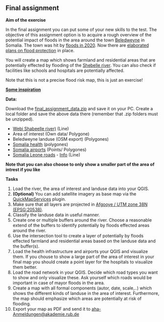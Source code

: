 ## Final assignment

**Aim of the exercise**

In the final assignment you can put some of your new skills to the test. The objective of this assignment option is to acquire a rough overview of the potential impact of floods in the area around the town [Beledweyne]( https://en.wikipedia.org/wiki/Beledweyne) in Somalia. The town was hit by [floods in 2020]( https://reliefweb.int/disaster/ff-2020-000055-som). Now there are [elaborated plans on flood protection]( https://reliefweb.int/sites/reliefweb.int/files/resources/Urban%20Resilience%20Plan.pdf) in place. 

You will create a map which shows farmland and residential areas that are potentially effected by flooding of the [Shebelle river]( https://en.wikipedia.org/wiki/Shebelle_River). You can also check if facilities like schools and hospitals are potentially affected. 

Note that this is not a precise flood risk map, this is just an exercise!

[**Some inspiration**]( https://unosat-maps.web.cern.ch/SO/FL20200428SOM/UNOSAT_A3_Natural_Landscape_FL20200428SOM_Beledweyne_Somalia_13052020.pdf) 

**Data:**

Download the [final_assignment_data.zip](https://gitlab.com/Alec-SE/gis-in-anticipatory-humanitarian-action/-/blob/main/Final%20assignment/final_assignment_data.zip) and save it on your PC. Create a local folder and save the above data there (remember that .zip folders must be unzipped).


- [Webi Shabeelle river)](https://data.humdata.org/dataset/hotosm_som_waterways) (Line) 
- Area of interest (Own data/ Polygone)
- Beledweyne landuse (OSM export) (Polygones)
- [Somalia health](https://data.humdata.org/dataset/hotosm_som_health_facilities) (polygones)
- [Somalia airports](https://data.humdata.org/dataset/hotosm_som_airports) (Points/ Polygones)
- [Somalia Leone roads](https://data.humdata.org/dataset/hotosm_som_roads) - [Info](https://wiki.openstreetmap.org/wiki/Key:highway) (Line)

**Note that you can also choose to only show a smaller part of the area of intrest if you like**

**Tasks**
1. Load the river, the area of interest and landuse data into your QGIS.
2. **(Optional)** You can add satellite imagery as base map via the [QuickMapServices](https://gitlab.com/Alec-SE/gis-in-anticipatory-humanitarian-action/-/wikis/Basemaps) plugin.
3. Make sure that all layers are projected in [Afgooye / UTM zone 38N (EPSG:20538)]( https://epsg.io/20538).
4. Classify the landuse data in useful manner.
5. Create one or multiple buffers around the river. Choose a reasonable extend of the buffers to identify potentially by floods effected areas around the river. 
6. Use the intersection tool to create a layer of potentially by floods effected farmland and residential areas based on the landuse data and the buffer(s).  
7. Load the health infrastructure and airports your QGIS and visualize them. If you chouse to show a large part of the area of interest in your final map you should create a point layer for the hospitals to visualize them better.
8. Load the road network in your QGIS. Decide which road types you want to show and only visualize these. Ask yourself which roads would be important in case of mayor floods in the area.
7. Create a map with all formal components (autor, date, scale,..) which shows the different kinds of landuse in the area of interest. Furthermore, the map should emphasize which areas are potentially at risk of flooding. 
8. Export your map as PDF and send it to aha-Anmeldungen@akademie.rub.de



